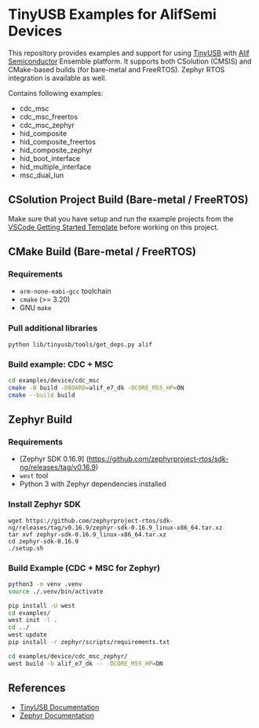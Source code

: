 # TinyUSB Examples for AlifSemi Devices 

This repository provides examples and support for using [TinyUSB](https://github.com/hathach/tinyusb) with [Alif Semiconductor](https://www.alifsemi.com) Ensemble platform. It supports both CSolution (CMSIS) and CMake-based builds (for bare-metal and FreeRTOS). Zephyr RTOS integration is available as well.

Contains following examples:
* cdc_msc
* cdc_msc_freertos
* cdc_msc_zephyr
* hid_composite
* hid_composite_freertos
* hid_composite_zephyr
* hid_boot_interface
* hid_multiple_interface
* msc_dual_lun

## CSolution Project Build (Bare-metal / FreeRTOS)

Make sure that you have setup and run the example projects from the [VSCode Getting Started Template](https://github.com/alifsemi/alif_vscode-template) before working on this project.

## CMake Build (Bare-metal / FreeRTOS)

### Requirements

- `arm-none-eabi-gcc` toolchain
- `cmake` (>= 3.20)
- GNU `make`

### Pull additional libraries
`python lib/tinyusb/tools/get_deps.py alif`

### Build example: CDC + MSC

```bash
cd examples/device/cdc_msc
cmake -B build -DBOARD=alif_e7_dk -DCORE_M55_HP=ON
cmake --build build
```

## Zephyr Build

### Requirements

- [Zephyr SDK 0.16.9] (https://github.com/zephyrproject-rtos/sdk-ng/releases/tag/v0.16.9)
- `west` tool
- Python 3 with Zephyr dependencies installed

### Install Zephyr SDK
```cd ~
wget https://github.com/zephyrproject-rtos/sdk-ng/releases/tag/v0.16.9/zephyr-sdk-0.16.9_linux-x86_64.tar.xz
tar xvf zephyr-sdk-0.16.9_linux-x86_64.tar.xz
cd zephyr-sdk-0.16.9
./setup.sh
```

### Build Example (CDC + MSC for Zephyr)

```bash
python3 -m venv .venv
source ./.venv/bin/activate

pip install -U west
cd examples/
west init -l .
cd ../
west update
pip install -r zephyr/scripts/requirements.txt

cd examples/device/cdc_msc_zephyr/
west build -b alif_e7_dk -- -DCORE_M55_HP=ON
```

## References

- [TinyUSB Documentation](https://docs.tinyusb.org)
- [Zephyr Documentation](https://docs.zephyrproject.org)
